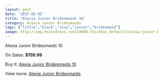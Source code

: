 ```yaml
---
layout: post
date: '2017-05-05'
title: "Alexia Junior Bridesmaids 10"
category: Alexia Junior Bridesmaids
tags: ["little","black","rosy","junior","bridesmaid"]
image: http://img.hectodress.com/33608-thickbox_default/alexia-junior-bridesmaids-10.jpg
---
```

Alexia Junior Bridesmaids 10

On Sales: **$159.99**
<a href="https://www.hectodress.com/alexia-junior-bridesmaids/15503-alexia-junior-bridesmaids-10.html"><amp-img layout="responsive" width="600" height="600" src="//img.hectodress.com/33608-thickbox_default/alexia-junior-bridesmaids-10.jpg" alt="Alexia Junior Bridesmaids 10 0" /></a>

Buy it: [Alexia Junior Bridesmaids 10](https://www.hectodress.com/alexia-junior-bridesmaids/15503-alexia-junior-bridesmaids-10.html "Alexia Junior Bridesmaids 10")

View more: [Alexia Junior Bridesmaids](https://www.hectodress.com/280-alexia-junior-bridesmaids "Alexia Junior Bridesmaids")
